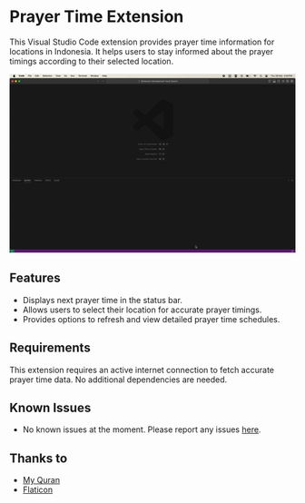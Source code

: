 # Prayer Time Extension

This Visual Studio Code extension provides prayer time information for locations in Indonesia. It helps users to stay informed about the prayer timings according to their selected location.

![Prayer Time Extension](assets/Prayer-time.gif)

## Features

- Displays next prayer time in the status bar.
- Allows users to select their location for accurate prayer timings.
- Provides options to refresh and view detailed prayer time schedules.

## Requirements

This extension requires an active internet connection to fetch accurate prayer time data. No additional dependencies are needed.

## Known Issues

- No known issues at the moment. Please report any issues [here](https://github.com/arsyaadi/prayer-time-extension/issues).

## Thanks to

- [My Quran](https://api.myquran.com/)
- [Flaticon](https://www.flaticon.com/)
